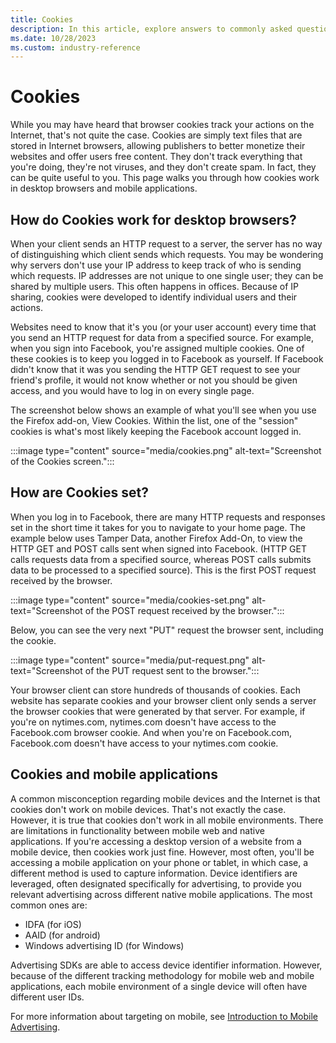```yaml
---
title: Cookies
description: In this article, explore answers to commonly asked questions about browser cookies.
ms.date: 10/28/2023
ms.custom: industry-reference
---
```


# Cookies

While you may have heard that browser cookies track your actions on the Internet, that's not quite the case. Cookies are simply text files that are stored in Internet browsers, allowing publishers to better monetize their websites and offer users free content. They don't track everything that you're doing, they're not viruses, and they don't create spam. In fact, they can be quite useful to you. This page walks you through how cookies work in desktop browsers and mobile applications.

## How do Cookies work for desktop browsers?

When your client sends an HTTP request to a server, the server has no way of distinguishing which client sends which requests. You may be
wondering why servers don't use your IP address to keep track of who is sending which requests. IP addresses are not unique to one single user; they can be shared by multiple users. This often happens in offices. Because of IP sharing, cookies were developed to identify individual users and their actions.

Websites need to know that it's you (or your user account) every time that you send an HTTP request for data from a specified source. For
example, when you sign into Facebook, you're assigned multiple cookies. One of these cookies is to keep you logged in to Facebook as yourself. If Facebook didn't know that it was you sending the HTTP GET request to see your friend's profile, it would not know whether or not you should be given access, and you would have to log in on every single page.

The screenshot below shows an example of what you'll see when you use the Firefox add-on, View Cookies. Within the list, one of the "session" cookies is what's most likely keeping the Facebook account logged in.

:::image type="content" source="media/cookies.png" alt-text="Screenshot of the Cookies screen.":::

## How are Cookies set?

When you log in to Facebook, there are many HTTP requests and responses set in the short time it takes for you to navigate to your home page. The example below uses Tamper Data, another Firefox Add-On, to view the HTTP GET and POST calls sent when signed into Facebook.
(HTTP GET calls requests data from a specified source, whereas POST calls submits data to be processed to a specified source). This is the first POST request received by the browser.

:::image type="content" source="media/cookies-set.png" alt-text="Screenshot of the POST request received by the browser.":::

Below, you can see the very next "PUT" request the browser sent, including the cookie.

:::image type="content" source="media/put-request.png" alt-text="Screenshot of the PUT request sent to the browser.":::

Your browser client can store hundreds of thousands of cookies. Each website has separate cookies and your browser client only sends a server the browser cookies that were generated by that server. For example, if you're on nytimes.com, nytimes.com doesn't have access to the Facebook.com browser cookie. And when you're on Facebook.com, Facebook.com doesn't have access to your nytimes.com cookie.

## Cookies and mobile applications

A common misconception regarding mobile devices and the Internet is that cookies don't work on mobile devices. That's not exactly the case. However, it is true that cookies don't work in all mobile environments. There are limitations in functionality between mobile web
and native applications. If you're accessing a desktop version of a website from a mobile device, then cookies work just fine. However, most often, you'll be accessing a mobile application on your phone or tablet, in which case, a different method is used to capture information. Device identifiers are leveraged, often designated specifically for advertising, to provide you relevant advertising across different native mobile applications. The most common ones are:

- IDFA (for iOS)
- AAID (for android)
- Windows advertising ID (for Windows)

Advertising SDKs are able to access device identifier information. However, because of the different tracking methodology for mobile web
and mobile applications, each mobile environment of a single device will often have different user IDs.

For more information about targeting on mobile, see [Introduction to Mobile Advertising](introduction-to-mobile-advertising.md).
